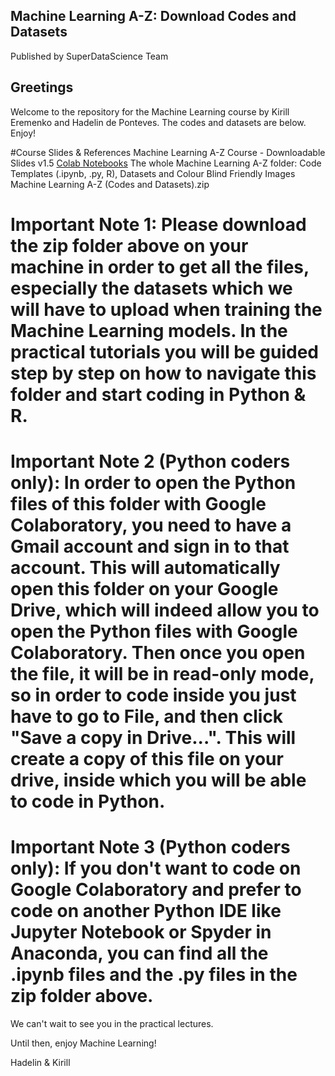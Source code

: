 ## Machine Learning A-Z: Download Codes and Datasets
Published by SuperDataScience Team

## Greetings
Welcome to the repository for the Machine Learning course by Kirill Eremenko and Hadelin de Ponteves. The codes and datasets are below. Enjoy!

#Course Slides & References
Machine Learning A-Z Course - Downloadable Slides v1.5
[Colab Notebooks](https://drive.google.com/drive/folders/1OFNnrHRZPZ3unWdErjLHod8Ibv2FfG1d?usp=sharing)
The whole Machine Learning A-Z folder: Code Templates (.ipynb, .py, R), Datasets and Colour Blind Friendly Images
Machine Learning A-Z (Codes and Datasets).zip

# Important Note 1: Please download the zip folder above on your machine in order to get all the files, especially the datasets which we will have to upload when training the Machine Learning models. In the practical tutorials you will be guided step by step on how to navigate this folder and start coding in Python & R.


# Important Note 2 (Python coders only): In order to open the Python files of this folder with Google Colaboratory, you need to have a Gmail account and sign in to that account. This will automatically open this folder on your Google Drive, which will indeed allow you to open the Python files with Google Colaboratory. Then once you open the file, it will be in read-only mode, so in order to code inside you just have to go to File, and then click "Save a copy in Drive...". This will create a copy of this file on your drive, inside which you will be able to code in Python.


# Important Note 3 (Python coders only): If you don't want to code on Google Colaboratory and prefer to code on another Python IDE like Jupyter Notebook or Spyder in Anaconda, you can find all the .ipynb files and the .py files in the zip folder above.


We can't wait to see you in the practical lectures.

Until then, enjoy Machine Learning!

Hadelin & Kirill
